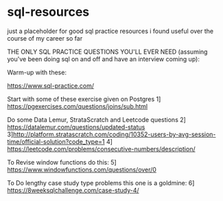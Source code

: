 # sql-resources
just a placeholder for good sql practice resources i found useful over the course of my career so far


THE ONLY SQL PRACTICE QUESTIONS YOU'LL EVER NEED (assuming you've been doing sql on and off and have an interview coming up):

Warm-up with these: 

https://www.sql-practice.com/

Start with some of these exercise given on Postgres
1] https://pgexercises.com/questions/joins/sub.html

Do some Data Lemur, StrataScratch and Leetcode questions
2] https://datalemur.com/questions/updated-status
3]http://platform.stratascratch.com/coding/10352-users-by-avg-session-time/official-solution?code_type=1
4] https://leetcode.com/problems/consecutive-numbers/description/

To Revise window functions do this:
5] https://www.windowfunctions.com/questions/over/0

To Do lengthy case study type problems this one is a goldmine:
6] https://8weeksqlchallenge.com/case-study-4/
